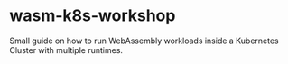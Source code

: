 # wasm-k8s-workshop
Small guide on how to run WebAssembly workloads inside a Kubernetes Cluster with multiple runtimes.
